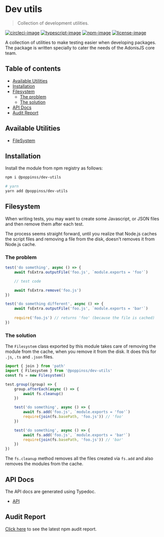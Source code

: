 # Dev utils
> Collection of development utilities.

[![circleci-image]][circleci-url] [![typescript-image]][typescript-url] [![npm-image]][npm-url] [![license-image]][license-url]

A collection of utilities to make testing easier when developing packages. The package is written specially to cater the needs of the AdonisJS core team. 

<!-- START doctoc generated TOC please keep comment here to allow auto update -->
<!-- DON'T EDIT THIS SECTION, INSTEAD RE-RUN doctoc TO UPDATE -->
## Table of contents

- [Available Utilities](#available-utilities)
- [Installation](#installation)
- [Filesystem](#filesystem)
  - [The problem](#the-problem)
  - [The solution](#the-solution)
- [API Docs](#api-docs)
- [Audit Report](#audit-report)

<!-- END doctoc generated TOC please keep comment here to allow auto update -->

## Available Utilities
- [FileSystem](#filesystem)

## Installation
Install the module from npm registry as follows:

```sh
npm i @poppinss/dev-utils

# yarn
yarn add @poppinss/dev-utils
```

## Filesystem
When writing tests, you may want to create some Javascript, or JSON files and then remove them after each test.

The process seems straight forward, until you realize that Node.js caches the script files and removing a file from the disk, doesn't removes it from Node.js cache.

### The problem

```js
test('do something', async () => {
	await fsExtra.outputFile('foo.js', `module.exports = 'foo'`)

	// test code

	await fsExtra.remove('foo.js')
})

test('do something different', async () => {
	await fsExtra.outputFile('foo.js', `module.exports = 'bar'`)
	
	require('foo.js') // returns 'foo' (because the file is cached)
})
```

### The solution
The `Filesystem` class exported by this module takes care of removing the module from the cache, when you remove it from the disk. It does this for `.js`, `.ts` and `.json` files.

```ts
import { join } from 'path'
import { Filesystem } from '@poppinss/dev-utils'
const fs = new Filesystem()

test.group((group) => {
	group.afterEach(async () => {
		await fs.cleanup()
	})

	test('do something', async () => {
		await fs.add('foo.js', `module.exports = 'foo'`)
		require(join(fs.basePath, 'foo.js')) // 'foo'
	})

	test('do something', async () => {
		await fs.add('foo.js', `module.exports = 'bar'`)
		require(join(fs.basePath, 'foo.js')) // 'bar'
	})
})
```

The `fs.cleanup` method removes all the files created via `fs.add` and also removes the modules from the cache.

## API Docs
The API docs are generated using Typedoc.

* [API](docs/README.md)

## Audit Report
[Click here](https://htmlpreview.github.io/?https://github.com/poppinss/dev-utils/blob/develop/npm-audit.html) to see the latest npm audit report.

[circleci-image]: https://img.shields.io/circleci/project/github/poppinss/dev-utils/master.svg?style=for-the-badge&logo=circleci
[circleci-url]: https://circleci.com/gh/poppinss/dev-utils "circleci"

[typescript-image]: https://img.shields.io/badge/Typescript-294E80.svg?style=for-the-badge&logo=typescript
[typescript-url]:  "typescript"

[npm-image]: https://img.shields.io/npm/v/@poppinss/dev-utils.svg?style=for-the-badge&logo=npm
[npm-url]: https://npmjs.org/package/@poppinss/dev-utils "npm"

[license-image]: https://img.shields.io/npm/l/@poppinss/dev-utils?color=blueviolet&style=for-the-badge
[license-url]: LICENSE.md "license"
